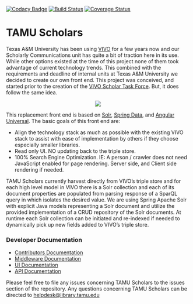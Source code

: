 [![Codacy Badge](https://api.codacy.com/project/badge/Grade/e446450d72d34e4381b81113db6924e0)](https://app.codacy.com/app/wwelling/Scholars?utm_source=github.com&utm_medium=referral&utm_content=TAMULib/Scholars&utm_campaign=Badge_Grade_Dashboard)
[![Build Status](https://travis-ci.org/TAMULib/Scholars.svg?branch=master)](https://travis-ci.org/TAMULib/Scholars)
[![Coverage Status](https://coveralls.io/repos/github/TAMULib/Scholars/badge.svg)](https://coveralls.io/github/TAMULib/Scholars)

# TAMU Scholars

Texas A&M University has been using <a href="https://wiki.duraspace.org/display/VIVO/VIVO">VIVO</a> for a few years now and our Scholarly Communications unit has quite a bit of traction here in its use.  While other options existed at the time of this project none of them took advantage of current technology trends.  This combined with the requirements and deadline of internal units at Texas A&M University we decided to create our own front end.  This project was conceived, and started prior to the creation of the <a href="https://wiki.duraspace.org/display/VIVO/VIVO+Scholar+Task+Force">VIVO Scholar Task Force</a>.  But, it does follow the same idea.  

<p align="center">
  <img src="https://webassets.library.tamu.edu/public/files/scholars-ui.png">
</p>

This replacement front end is based on <a href="https://lucene.apache.org/solr/">Solr</a>, <a href="https://spring.io/projects/spring-data-solr">Spring Data</a>, and <a href="https://angular.io/guide/universal">Angular Universal</a>.  The basic goals of this front end are:

<ul>
<li>Align the technology stack as much as possible with the existing VIVO stack to assist with ease of implementation by others if they choose especially smaller libraries.</li>
<li>Read only UI.  NO updating back to the triple store.</li>
<li>100% Search Engine Optimization.  IE:  A person / crawler does not need JavaScript enabled for page rendering.  Server side, and Client side rendering if needed.</li>
</ul>

TAMU Scholars currently harvest directly from VIVO’s triple store and for each high level model in VIVO there is a Solr collection and each of its document properties are populated from parsing response of a SparQL query in which isolates the desired value. We are using Spring Apache Solr with explicit Java models representing a Solr document and utilize the provided implementation of a CRUD repository of the Solr documents.  At runtime each Solr collection can be initiated and re-indexed if needed to dynamically pick up new fields added to VIVO’s triple store.

### Developer Documentation

-   [Contributors Documentation](https://github.com/TAMULib/Scholars/blob/master/CONTRIBUTING.md)
-   [Middleware Documentation](https://github.com/TAMULib/Scholars/blob/master/middleware/README.md)
-   [UI Documentation](https://github.com/TAMULib/Scholars/blob/master/ui/README.md)
-   [API Documentation](https://tamulib.github.io/Scholars)

Please feel free to file any issues concerning TAMU Scholars to the issues section of the repository. Any questions concerning TAMU Scholars can be directed to [helpdesk@library.tamu.edu](<>)

